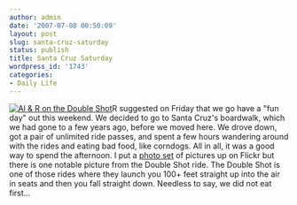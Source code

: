 ```yaml
---
author: admin
date: '2007-07-08 00:50:09'
layout: post
slug: santa-cruz-saturday
status: publish
title: Santa Cruz Saturday
wordpress_id: '1743'
categories:
- Daily Life
---
```


[![Al & R on the Double
Shot](http://farm2.static.flickr.com/1117/753056040_187111bf6e_m.jpg)](http://www.flickr.com/photos/albill/753056040/ "Photo Sharing")R
suggested on Friday that we go have a "fun day" out this weekend. We
decided to go to Santa Cruz's boardwalk, which we had gone to a few
years ago, before we moved here. We drove down, got a pair of unlimited
ride passes, and spent a few hours wandering around with the rides and
eating bad food, like corndogs. All in all, it was a good way to spend
the afternoon. I put a [photo
set](http://www.flickr.com/photos/albill/sets/72157600708400286/) of
pictures up on Flickr but there is one notable picture from the Double
Shot ride. The Double Shot is one of those rides where they launch you
100+ feet straight up into the air in seats and then you fall straight
down. Needless to say, we did not eat first...
